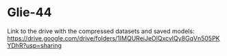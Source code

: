 # Glie-44

Link to the drive with the compressed datasets and saved models: https://drive.google.com/drive/folders/1IMQUReiJeOlQxcvlQy8GqVn505PKYDhR?usp=sharing
